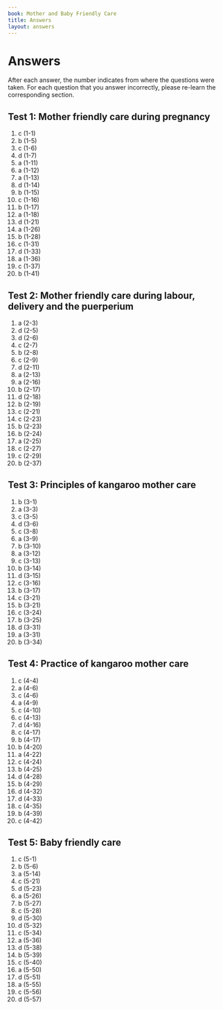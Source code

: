 ```yaml
---
book: Mother and Baby Friendly Care
title: Answers
layout: answers
---
```


# Answers

After each answer, the number indicates from where the questions were taken. For each question that you answer incorrectly, please re-learn the corresponding section.

## Test 1: Mother friendly care during pregnancy

1.	c	(1-1)
2.	b	(1-5)
3.	c	(1-6)
4.	d	(1-7)
5.	a	(1-11)
6.	a	(1-12)
7.	a	(1-13)
8.	d	(1-14)
9.	b	(1-15)
10.	c	(1-16)
11.	b	(1-17)
12.	a	(1-18)
13.	d	(1-21)
14.	a	(1-26)
15.	b	(1-28)
16.	c	(1-31)
17.	d	(1-33)
18.	a	(1-36)
19.	c	(1-37)
20.	b	(1-41)

## Test 2: Mother friendly care during labour, delivery and the puerperium

1.	a	(2-3)
2.	d	(2-5)
3.	d	(2-6)
4.	c	(2-7)
5.	b	(2-8)
6.	c	(2-9)
7.	d	(2-11)
8.	a	(2-13)
9.	a	(2-16)
10.	b	(2-17)
11.	d	(2-18)
12.	b	(2-19)
13.	c	(2-21)
14.	c	(2-23)
15.	b	(2-23)
16.	b	(2-24)
17.	a	(2-25)
18.	c	(2-27)
19.	c	(2-29)
20.	b	(2-37)

## Test 3: Principles of kangaroo mother care

1.	b	(3-1)
2.	a	(3-3)
3.	c	(3-5)
4.	d	(3-6)
5.	c	(3-8)
6.	a	(3-9)
7.	b	(3-10)
8.	a	(3-12)
9.	c	(3-13)
10.	b	(3-14)
11.	d	(3-15)
12.	c	(3-16)
13.	b	(3-17)
14.	c	(3-21)
15.	b	(3-21)
16.	c	(3-24)
17.	b	(3-25)
18.	d	(3-31)
19.	a	(3-31)
20.	b	(3-34)

## Test 4: Practice of kangaroo mother care

1.	c	(4-4)
2.	a	(4-6)
3.	c	(4-6)
4.	a	(4-9)
5.	c	(4-10)
6.	c	(4-13)
7.	d	(4-16)
8.	c	(4-17)
9.	b	(4-17)
10.	b	(4-20)
11.	a	(4-22)
12.	c	(4-24)
13.	b	(4-25)
14.	d	(4-28)
15.	b	(4-29)
16.	d	(4-32)
17.	d	(4-33)
18.	c	(4-35)
19.	b	(4-39)
20.	c	(4-42)

## Test 5: Baby friendly care

1.	c	(5-1)
2.	b	(5-6)
3.	a	(5-14)
4.	c	(5-21)
5.	d	(5-23)
6.	a	(5-26)
7.	b	(5-27)
8.	c	(5-28)
9.	d	(5-30)
10.	d	(5-32)
11.	c	(5-34)
12.	a	(5-36)
13.	d	(5-38)
14.	b	(5-39)
15.	c	(5-40)
16.	a	(5-50)
17.	d	(5-51)
18.	a	(5-55)
19.	c	(5-56)
20.	d	(5-57)
